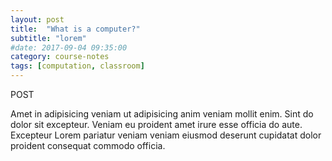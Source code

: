 ```yaml
---
layout: post
title:  "What is a computer?"
subtitle: "lorem"
#date: 2017-09-04 09:35:00
category: course-notes
tags: [computation, classroom]
---
```


POST

Amet in adipisicing veniam ut adipisicing anim veniam mollit enim.  Sint do
dolor sit excepteur. Veniam eu proident amet irure esse officia do aute.
Excepteur Lorem pariatur veniam veniam eiusmod deserunt cupidatat dolor proident
consequat commodo officia.
